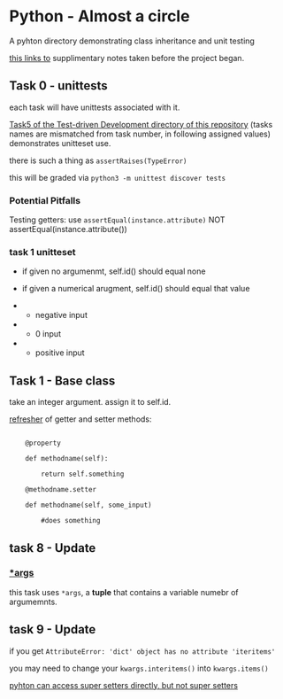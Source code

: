 
# Python - Almost a circle


A pyhton directory demonstrating class inheritance and unit testing

[this links to](https://github.com/Jabulani-N/holbertonschool-higher_level_programming/blob/main/python-examples/inheritence_notes.md) supplimentary notes taken before the project began.

## Task 0 - unittests

each task will have unittests associated with it.

[Task5 of the Test-driven Development directory of this repository](https://github.com/Jabulani-N/holbertonschool-higher_level_programming/blob/main/python-test_driven_development/tests/6-max_integer_test.py) (tasks names are mismatched from task number, in following assigned values) demonstrates unitteset use.

there is such a thing as `assertRaises(TypeError)`

this will be graded via `python3 -m unittest discover tests`

### Potential Pitfalls

Testing getters: use `assertEqual(instance.attribute)` NOT assertEqual(instance.attribute())

### task 1 unitteset

* if given no argumenmt, self.id() should equal none

* if given a numerical arugment, self.id() should equal that value

* * negative input

* * 0 input

* * positive input


## Task 1 - Base class

take an integer argument. assign it to self.id.

[refresher](https://github.com/Jabulani-N/holbertonschool-higher_level_programming/tree/main/python-classes) of getter and setter methods:

```

    @property

    def methodname(self):

        return self.something

    @methodname.setter

    def methodname(self, some_input)

        #does something
```

## task 8 - Update

### [*args](https://yasoob.me/2013/08/04/args-and-kwargs-in-python-explained/)

this task uses `*args`, a **tuple** that contains a variable numebr of argumemnts.

## task 9 - Update

if you get `AttributeError: 'dict' object has no attribute 'iteritems'`

you may need to change your `kwargs.interitems()` into `kwargs.items()`


[pyhton can access super setters directly, but not super setters](https://stackoverflow.com/questions/10810369/python-super-and-setting-parent-class-property)